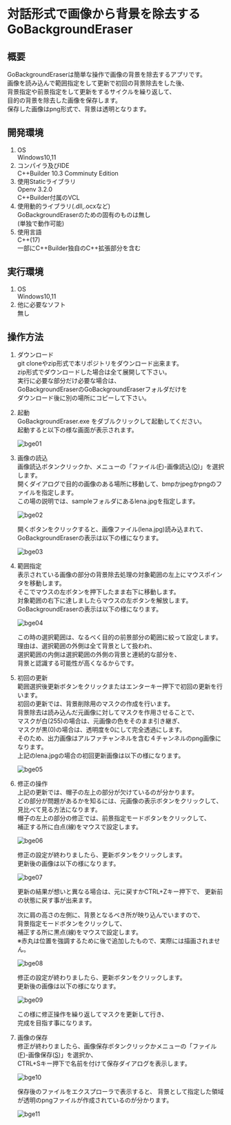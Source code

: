 # 対話形式で画像から背景を除去する　GoBackgroundEraser

## 概要

GoBackgroundEraserは簡単な操作で画像の背景を除去するアプリです。  
画像を読み込んで範囲指定をして更新で初回の背景除去をした後、  
背景指定や前景指定をして更新をするサイクルを繰り返して、  
目的の背景を除去した画像を保存します。  
保存した画像はpng形式で、背景は透明となります。  

## 開発環境
1. OS  
  Windows10,11  
2. コンパイラ及びIDE  
 C++Builder 10.3 Comminuty Edition  
3. 使用Staticライブラリ  
   Openv 3.2.0  
   C++Builder付属のVCL  
4. 使用動的ライブラリ(.dll,.ocxなど)  
   GoBackgroundEraserのための固有のものは無し  
   (単独で動作可能)  
6. 使用言語  
   C++(17)  
   一部にC++Builder独自のC++拡張部分を含む  
   
## 実行環境
1. OS  
  Windows10,11  
2. 他に必要なソフト  
   無し  
   
## 操作方法

1. ダウンロード  
   git cloneやzip形式で本リポジトリをダウンロード出来ます。  
   zip形式でダウンロードした場合は全て展開して下さい。  
   実行に必要な部分だけ必要な場合は、  
   GoBackgroundEraserのGoBackgroundEraserフォルダだけを  
   ダウンロード後に別の場所にコピーして下さい。  
2. 起動  
   GoBackgroundEraser.exe をダブルクリックして起動してください。  
   起動すると以下の様な画面が表示されます。  
   
   ![bge01](https://github.com/GouNakano/GoBackgroundEraser/assets/56259253/8a856dd4-99f5-47a3-8ce7-833ac26ff509)

3. 画像の読込  
   画像読込ボタンクリックか、メニューの「ファイル(<ins>F</ins>)-画像読込(<ins>O</ins>)」を選択します。  
   開くダイアログで目的の画像のある場所に移動して、bmpかjpegかpngのファイルを指定します。  
   この場の説明では、sampleフォルダにあるlena.jpgを指定します。  

   ![bge02](https://github.com/GouNakano/GoBackgroundEraser/assets/56259253/249dd183-108f-43f8-b59b-6750649ac4a4)

   開くボタンをクリックすると、画像ファイル(lena.jpg)読み込まれて、 
   GoBackgroundEraserの表示は以下の様になります。  

   ![bge03](https://github.com/GouNakano/GoBackgroundEraser/assets/56259253/185917e3-6ffd-40dd-82cc-c9d48d813eed)
   
4. 範囲指定  
   表示されている画像の部分の背景除去処理の対象範囲の左上にマウスポインタを移動します。  
   そこでマウスの左ボタンを押下したまま右下に移動します。  
   対象範囲の右下に達しましたらマウスの左ボタンを解放します。  
   GoBackgroundEraserの表示は以下の様になります。  

   ![bge04](https://github.com/GouNakano/GoBackgroundEraser/assets/56259253/b449fadf-41e3-4630-a47a-fd0b18749e9f)

   この時の選択範囲は、なるべく目的の前景部分の範囲に絞って設定します。  
   理由は、選択範囲の外側は全て背景として扱われ、  
   選択範囲の内側は選択範囲の外側の背景と連続的な部分を、  
   背景と認識する可能性が高くなるからです。  
   
5. 初回の更新  
   範囲選択後更新ボタンをクリックまたはエンターキー押下で初回の更新を行います。  
   初回の更新では、背景削除用のマスクの作成を行います。  
   背景除去は読み込んだ元画像に対してマスクを作用させることで、  
   マスクが白(255)の場合は、元画像の色をそのまま引き継ぎ、  
   マスクが黒(0)の場合は、透明度を0にして完全透過にします。  
   そのため、出力画像はアルファチャンネルを含む４チャンネルのpng画像になります。  
   上記のlena.jpgの場合の初回更新画像は以下の様になります。  

   ![bge05](https://github.com/GouNakano/GoBackgroundEraser/assets/56259253/7d17ac19-ff8f-4b2e-90e5-aa081d268703)

 6. 修正の操作  
    上記の更新では、帽子の左上の部分が欠けているのが分かります。  
    どの部分が問題があるかを知るには、元画像の表示ボタンをクリックして、  
    見比べて見る方法になります。  
    帽子の左上の部分の修正では、前景指定モードボタンをクリックして、  
    補正する所に白点(線)をマウスで設定します。  

    ![bge06](https://github.com/GouNakano/GoBackgroundEraser/assets/56259253/30a98e27-f571-44dd-8ee9-e892ff78e7ee)

    修正の設定が終わりましたら、更新ボタンをクリックします。  
    更新後の画像は以下の様になります。  

    ![bge07](https://github.com/GouNakano/GoBackgroundEraser/assets/56259253/734fd85e-2265-4385-906f-c7592d1181fb)

    更新の結果が想いと異なる場合は、元に戻すかCTRL+Zキー押下で、 
    更新前の状態に戻す事が出来ます。  

    次に肩の高さの左側に、背景となるべき所が映り込んでいますので、  
    背景指定モードボタンをクリックして、  
    補正する所に黒点(線)をマウスで設定します。  
    ※赤丸は位置を強調するために後で追加したもので、実際には描画されません。  

    ![bge08](https://github.com/GouNakano/GoBackgroundEraser/assets/56259253/9dfdea09-0b9e-4365-be9d-eb4796f0cb2b)

    修正の設定が終わりましたら、更新ボタンをクリックします。  
    更新後の画像は以下の様になります。  

    ![bge09](https://github.com/GouNakano/GoBackgroundEraser/assets/56259253/01503748-34a5-4bee-b494-3e98a6ea8745)

    この様に修正操作を繰り返してマスクを更新して行き、  
    完成を目指す事になります。  
    
7. 画像の保存  
   修正が終わりましたら、画像保存ボタンクリックかメニューの「ファイル(<ins>F</ins>)-画像保存(<ins>S</ins>)」を選択か、  
   CTRL+Sキー押下で名前を付けて保存ダイアログを表示します。  

   ![bge10](https://github.com/GouNakano/GoBackgroundEraser/assets/56259253/9ebe94eb-9a3f-4e3d-999a-87f03e4399a2)

   保存後のファイルをエクスプローラで表示すると、
   背景として指定した領域が透明のpngファイルが作成されているのが分かります。  

   ![bge11](https://github.com/GouNakano/GoBackgroundEraser/assets/56259253/c0754c48-b94a-48c6-bc0d-ee1fe0b90a96)
   
    

    

　

